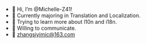 - 👋 Hi, I’m @Michelle-Z41!
- 📝 Currently majoring in Translation and Localization.
- 🌱 Trying to learn more about l10n and i18n.
- 🙌 Willing to communicate.
- 📧 zhangsiyimic@163.com
